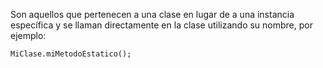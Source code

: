 Son aquellos que pertenecen a una clase en lugar de a una instancia específica y se llaman directamente en la clase utilizando su nombre, por ejemplo:

```
MiClase.miMetodoEstatico();
```

